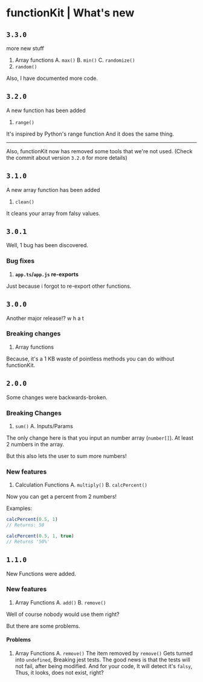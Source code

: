 # functionKit | What's new

## `3.3.0`

more new stuff

1. Array functions
A. `max()`
B. `min()`
C. `randomize()`
2. `random()`

Also, I have documented more code.

## `3.2.0`

A new function has been added

1. `range()`

It's inspired by Python's range function
And it does the same thing.

--------

Also, functionKit now has removed some tools that we're not used.
(Check the commit about version `3.2.0` for more details)

## `3.1.0`

A new array function has been added

1. `clean()`

It cleans your array from falsy values.

## `3.0.1`

Well, 1 bug has been discovered.

### Bug fixes

1. **`app.ts`/`app.js` re-exports**

Just because i forgot
to re-export other functions.

## `3.0.0`

Another major release!? w h a t

### Breaking changes

1. Array functions

Because, it's a 1 KB waste of
pointless methods you can do without
functionKit.

## `2.0.0`

Some changes were backwards-broken.

### Breaking Changes

1. `sum()`
A. Inputs/Params

The only change here is that you input an number array (`number[]`).
At least 2 numbers in the array.

But this also lets the user to sum more numbers!

### New features

1. Calculation Functions
A. `multiply()`
B. `calcPercent()`

Now you can get a percent from 2 numbers!

Examples:

```javascript
calcPercent(0.5, 1)
// Returns: 50
```

```javascript
calcPercent(0.5, 1, true)
// Returns '50%'
```

## `1.1.0`

New Functions were added.

### New features

1. Array Functions
A. `add()`
B. `remove()`

Well of course nobody would use them right?

But there are some problems.

#### Problems

1. Array Functions
A. `remove()`
The item removed by `remove()`
Gets turned into `undefined`,
Breaking jest tests.
The good news is that the tests will not fail,
after being modified.
And for your code, It will detect it's `falsy`,
Thus, it looks, does not exist, right?
